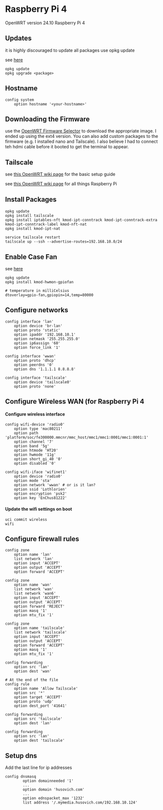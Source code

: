 # Raspberry Pi 4
OpenWRT version 24.10
Raspberry Pi 4

## Updates
it is highly discouraged to update all packages use opkg update

see [here](https://openwrt.org/meta/infobox/upgrade_packages_warning)
```
opkg update
opkg upgrade <package>
```
## Hostname
``` title="/etc/config/system"
config system
	option hostname '<your-hostname>'
```

## Downloading the Firmware
use the [OpenWRT Firmware Selector](https://firmware-selector.openwrt.org/) to download the appropriate image. I ended up using the ext4 version. You can also add custom packages to the firmware (e.g. I installed nano and Tailscale). I also believe I had to connect teh hdmi cable before it booted to get the terminal to appear.

## Tailscale

see [this OpenWRT wiki page](https://openwrt.org/docs/guide-user/services/vpn/tailscale/start) for the basic setup guide

see [this OpenWRT wiki page](https://openwrt.org/toh/raspberry_pi_foundation/raspberry_pi) for all things Raspberry Pi
 
## Install Packages
#### 

```
opkg update
opkg install tailscale
opkg install iptables-nft kmod-ipt-conntrack kmod-ipt-conntrack-extra kmod-ipt-conntrack-label kmod-nft-nat 
opkg install kmod-ipt-nat
```

```
service tailscale restart
tailscale up --ssh --advertise-routes=192.168.10.0/24
```

## Enable Case Fan
see [here](https://openwrt.org/toh/raspberry_pi_foundation/raspberry_pi#adding_a_case_fan)

```
opkg update
opkg install kmod-hwmon-gpiofan
```

``` title="/boot/config.txt"
# temperature in milliCelsius
dtoverlay=gpio-fan,gpiopin=14,temp=80000
```

## Configure networks

``` title="/etc/config/network"
config interface 'lan'
	option device 'br-lan'
	option proto 'static'
	option ipaddr '192.168.10.1'
	option netmask '255.255.255.0'
	option ip6assign '60'
	option force_link '1'

config interface 'wwan'
	option proto 'dhcp'
	option peerdns '0'
	option dns '1.1.1.1 8.8.8.8'

config interface 'tailscale'
	option device 'tailscale0'	
	option proto 'none'
```

## Configure Wireless WAN (for Raspberry Pi 4

#### Configure wireless interface
``` title="/etc/config/wireless"
config wifi-device 'radio0'
    option type 'mac80211'
    option path 'platform/soc/fe300000.mmcnr/mmc_host/mmc1/mmc1:0001/mmc1:0001:1'
    option channel '7'
    option band '5g'
    option htmode 'HT20'
    option hwmode '11g'
    option short_gi_40 '0'
    option disabled '0'

config wifi-iface 'wifinet1'
    option device 'radio0'
    option mode 'sta'
    option network 'wwan' # or is it lan?
    option ssid 'Lothlorien'
    option encryption 'psk2'
    option key 'EnChus81222'
```

#### Update the wifi settings on boot
``` title="/etc/rc.local"
uci commit wireless
wifi
```

## Configure firewall rules

``` title="/etc/config/firewall"
config zone
	option name 'lan'
	list network 'lan'
	option input 'ACCEPT'
	option output 'ACCEPT'
	option forward 'ACCEPT'

config zone
	option name 'wan'
	list network 'wan'
	list network 'wan6'
	option input 'ACCEPT'
	option output 'ACCEPT'
	option forward 'REJECT'
	option masq '1'
	option mtu_fix '1'

config zone
	option name 'tailscale'
	list network 'tailscale'
	option input 'ACCEPT'
	option output 'ACCEPT'
	option forward 'ACCEPT'
	option masq '1'
	option mtu_fix '1'

config forwarding
	option src 'lan'
	option dest 'wan'

# At the end of the file
config rule
	option name 'Allow Tailscale'
	option src '*'
	option target 'ACCEPT'
	option proto 'udp'
	option dest_port '41641'

config forwarding
	option src 'tailscale'
	option dest 'lan'

config forwarding
	option src 'lan'
	option dest 'tailscale'
```

## Setup dns
Add the last line for ip addresses
```
config dnsmasq
        option domainneeded '1'
		... 
		option domain 'husovich.com'
		...
		option ednspacket_max '1232'
        list address '/.mymedia.husovich.com/192.168.10.124'
```
